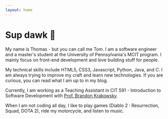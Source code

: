 ```yaml
---
layout: home
---
```


# Sup dawk 👋

My name is Thomas - but you can call me Tom. I am a software engineer and a master's student at the University of Pennsylvania's MCIT program. I mainly focus on front-end development and love building stuff for people. 

My technical skills include HTML5, CSS3, Javascript, Python, Java, and C. I am always trying to improve my craft and learn new technologies. If you are curious, you can read what I am up to in my blog.

Currently, I am working as a Teaching Assistant in CIT 591 - Introduction to Software Development with [Prof. Brandon Krakowsky](https://directory.seas.upenn.edu/brandon-krakowsky/).

When I am not coding all day, I like to play games (Diablo 2 : Resurrection, Squad, DOTA 2), ride my motorcycle, and listen to music.

